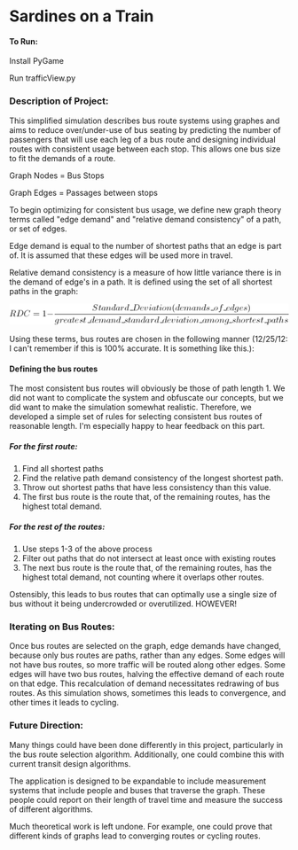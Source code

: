 # Sardines on a Train

#### To Run:
Install PyGame

Run trafficView.py

### Description of Project:
This simplified simulation describes bus route systems using graphes and aims to reduce over/under-use of bus seating by predicting the number of passengers that will use each leg of a bus route and designing individual routes with consistent usage between each stop. This allows one bus size to fit the demands of a route.

Graph Nodes = Bus Stops

Graph Edges = Passages between stops


To begin optimizing for consistent bus usage, we define new graph theory terms called "edge demand" and "relative demand consistency" of a path, or set of edges.

Edge demand is equal to the number of shortest paths that an edge is part of. It is assumed that these edges will be used more in travel.

Relative demand consistency is a measure of how little variance there is in the demand of edge's in a path. It is defined using the set of all shortest paths in the graph:

![Relative Path Demand Consistency](https://github.com/Ondross/sardines_on_trains/blob/master/rdc.gif?raw=true)

Using these terms, bus routes are chosen in the following manner (12/25/12: I can't remember if this is 100% accurate. It is something like this.):

#### Defining the bus routes
The most consistent bus routes will obviously be those of path length 1. We did not want to complicate the system and obfuscate our concepts, but we did want to make the simulation somewhat realistic. Therefore, we developed a simple set of rules for selecting consistent bus routes of reasonable length. I'm especially happy to hear feedback on this part.

##### For the first route:
1. Find all shortest paths
2. Find the relative path demand consistency of the longest shortest path. 
3. Throw out shortest paths that have less consistency than this value.
4. The first bus route is the route that, of the remaining routes, has the highest total demand.

##### For the rest of the routes:
1. Use steps 1-3 of the above process
2. Filter out paths that do not intersect at least once with existing routes
3. The next bus route is the route that, of the remaining routes, has the highest total demand, not counting where it overlaps other routes.

Ostensibly, this leads to bus routes that can optimally use a single size of bus without it being undercrowded or overutilized. HOWEVER!

### Iterating on Bus Routes:
Once bus routes are selected on the graph, edge demands have changed, because only bus routes are paths, rather than any edges. Some edges will not have bus routes, so more traffic will be routed along other edges. Some edges will have two bus routes, halving the effective demand of each route on that edge. This recalculation of demand necessitates redrawing of bus routes. As this simulation shows, sometimes this leads to convergence, and other times it leads to cycling.

### Future Direction:
Many things could have been done differently in this project, particularly in the bus route selection algorithm. Additionally, one could combine this with current transit design algorithms.

The application is designed to be expandable to include measurement systems that include people and buses that traverse the graph. These people could report on their length of travel time and measure the success of different algorithms.

Much theoretical work is left undone. For example, one could prove that different kinds of graphs lead to converging routes or cycling routes.
